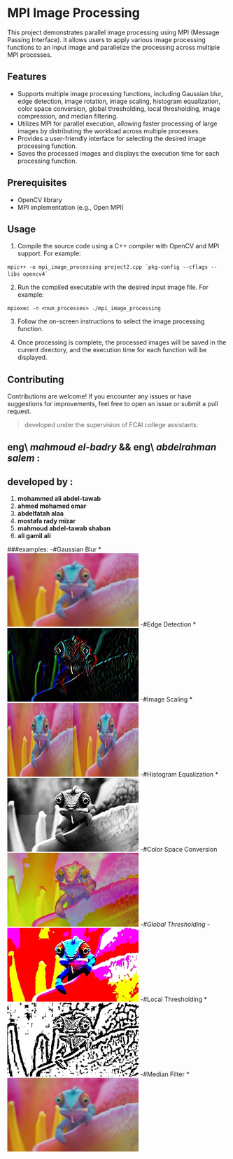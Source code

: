# MPI Image Processing

This project demonstrates parallel image processing using MPI (Message Passing Interface). It allows users to apply various image processing functions to an input image and parallelize the processing across multiple MPI processes.

## Features

- Supports multiple image processing functions, including Gaussian blur, edge detection, image rotation, image scaling, histogram equalization, color space conversion, global thresholding, local thresholding, image compression, and median filtering.
- Utilizes MPI for parallel execution, allowing faster processing of large images by distributing the workload across multiple processes.
- Provides a user-friendly interface for selecting the desired image processing function.
- Saves the processed images and displays the execution time for each processing function.

## Prerequisites

- OpenCV library
- MPI implementation (e.g., Open MPI)

## Usage

1. Compile the source code using a C++ compiler with OpenCV and MPI support. For example:
```
mpic++ -o mpi_image_processing project2.cpp `pkg-config --cflags --libs opencv4`
```

2. Run the compiled executable with the desired input image file. For example:
```
mpiexec -n <num_processes> ./mpi_image_processing
```

3. Follow the on-screen instructions to select the image processing function.

4. Once processing is complete, the processed images will be saved in the current directory, and the execution time for each function will be displayed.

## Contributing

Contributions are welcome! If you encounter any issues or have suggestions for improvements, feel free to open an issue or submit a pull request.

> developed under the supervision of FCAI college assistants:
## eng\ *mahmoud el-badry* && eng\ *abdelrahman salem* :
## developed by :
1. **mohammed ali abdel-tawab**
2. **ahmed mohamed omar**
3. **abdelfatah alaa**
4. **mostafa rady mizar**
5. **mahmoud abdel-tawab shaban**
6. **ali gamil ali**


###examples:
-#Gaussian Blur
*![Gaussian Blur](gaussian_blur.jpg)
-#Edge Detection
*![Edge Detection](edg_detectoin.jpg)
-#Image Scaling
*![Image Scaling](image_scaling.jpg)
-#Histogram Equalization
*![Histogram Equalization](histogram.jpg)
-#Color Space Conversion
*![Color Space Conversion](color_space_conv.jpg)
-#Global Thresholding
-*![Global Thresholding](global_thresholding.jpg)
-#Local Thresholding
*![Local Thresholding](local_thresholding.jpg)
-#Median Filter
*![Median Filter](median.jpg)
